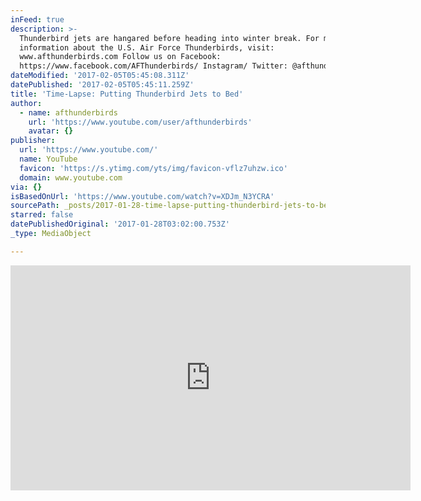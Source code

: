 ```yaml
---
inFeed: true
description: >-
  Thunderbird jets are hangared before heading into winter break. For more
  information about the U.S. Air Force Thunderbirds, visit:
  www.afthunderbirds.com Follow us on Facebook:
  https://www.facebook.com/AFThunderbirds/ Instagram/ Twitter: @afthunderbirds
dateModified: '2017-02-05T05:45:08.311Z'
datePublished: '2017-02-05T05:45:11.259Z'
title: 'Time-Lapse: Putting Thunderbird Jets to Bed'
author:
  - name: afthunderbirds
    url: 'https://www.youtube.com/user/afthunderbirds'
    avatar: {}
publisher:
  url: 'https://www.youtube.com/'
  name: YouTube
  favicon: 'https://s.ytimg.com/yts/img/favicon-vflz7uhzw.ico'
  domain: www.youtube.com
via: {}
isBasedOnUrl: 'https://www.youtube.com/watch?v=XDJm_N3YCRA'
sourcePath: _posts/2017-01-28-time-lapse-putting-thunderbird-jets-to-bed.md
starred: false
datePublishedOriginal: '2017-01-28T03:02:00.753Z'
_type: MediaObject

---
```

<iframe src="https://cdn.embedly.com/widgets/media.html?src=https%3A%2F%2Fwww.youtube.com%2Fembed%2FXDJm_N3YCRA%3Ffeature%3Doembed&amp;url=http%3A%2F%2Fwww.youtube.com%2Fwatch%3Fv%3DXDJm_N3YCRA&amp;image=https%3A%2F%2Fi.ytimg.com%2Fvi%2FXDJm_N3YCRA%2Fhqdefault.jpg&amp;key=b7d04c9b404c499eba89ee7072e1c4f7&amp;type=text%2Fhtml&amp;schema=youtube" width="640" height="360" scrolling="no" frameborder="0" allowfullscreen="" style=""></iframe>